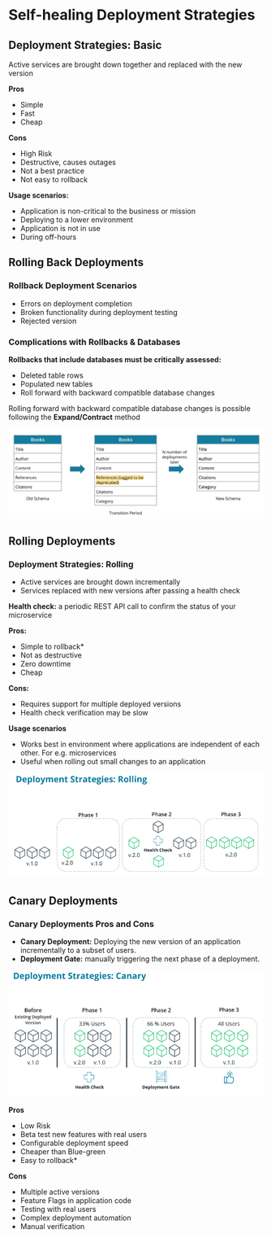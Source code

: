 # Self-healing Deployment Strategies

## Deployment Strategies: Basic

Active services are brought down together and replaced with the new version

**Pros**
* Simple
* Fast
* Cheap

**Cons**
* High Risk
* Destructive, causes outages
* Not a best practice
* Not easy to rollback

**Usage scenarios:**
* Application is non-critical to the business or mission
* Deploying to a lower environment
* Application is not in use
* During off-hours

## Rolling Back Deployments

### Rollback Deployment Scenarios

* Errors on deployment completion
* Broken functionality during deployment testing
* Rejected version

### Complications with Rollbacks & Databases

**Rollbacks that include databases must be critically assessed:**

* Deleted table rows
* Populated new tables
* Roll forward with backward compatible database changes

Rolling forward with backward compatible database changes is possible following the **Expand/Contract** method

![image](img/transition-period.png)

## Rolling Deployments

### Deployment Strategies: Rolling

* Active services are brought down incrementally
* Services replaced with new versions after passing a health check

**Health check:** a periodic REST API call to confirm the status of your microservice

**Pros:**

* Simple to rollback*
* Not as destructive
* Zero downtime
* Cheap

**Cons:**
* Requires support for multiple deployed versions
* Health check verification may be slow

**Usage scenarios**

* Works best in environment where applications are independent of each other. For e.g. microservices
* Useful when rolling out small changes to an application

![image](img/deployment-rolling.png)

## Canary Deployments

### Canary Deployments Pros and Cons

* **Canary Deployment:** Deploying the new version of an application incrementally to a subset of users.
* **Deployment Gate:** manually triggering the next phase of a deployment.

![image](img/deployment-canary.png)

**Pros**

* Low Risk
* Beta test new features with real users
* Configurable deployment speed
* Cheaper than Blue-green
* Easy to rollback*

**Cons**

* Multiple active versions
* Feature Flags in application code
* Testing with real users
* Complex deployment automation
* Manual verification
